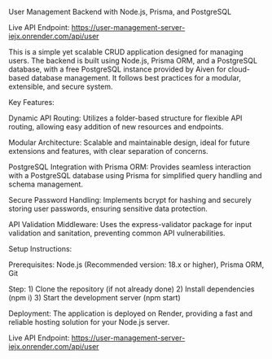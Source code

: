 User Management Backend with Node.js, Prisma, and PostgreSQL

Live API Endpoint: https://user-management-server-iejx.onrender.com/api/user

This is a simple yet scalable CRUD application designed for managing users. The backend is built using Node.js, Prisma ORM, and a PostgreSQL database, with a free PostgreSQL instance provided by Aiven for cloud-based database management. It follows best practices for a modular, extensible, and secure system.

Key Features:

  Dynamic API Routing: Utilizes a folder-based structure for flexible API routing, allowing easy addition of new resources and endpoints.

  Modular Architecture: Scalable and maintainable design, ideal for future extensions and features, with clear separation of concerns.

  PostgreSQL Integration with Prisma ORM: Provides seamless interaction with a PostgreSQL database using Prisma for simplified query handling and schema management.

  Secure Password Handling: Implements bcrypt for hashing and securely storing user passwords, ensuring sensitive data protection.

  API Validation Middleware: Uses the express-validator package for input validation and sanitation, preventing common API vulnerabilities.

Setup Instructions: 
  
  Prerequisites: Node.js (Recommended version: 18.x or higher), Prisma ORM, Git

  Step: 1) Clone the repository (if not already done)
        2) Install dependencies (npm i)
        3) Start the development server (npm start)

Deployment: 
The application is deployed on Render, providing a fast and reliable hosting solution for your Node.js server.

Live API Endpoint: https://user-management-server-iejx.onrender.com/api/user
